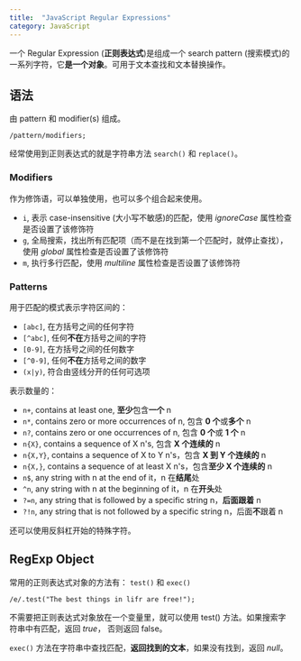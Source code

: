 ```yaml
---
title:  "JavaScript Regular Expressions"
category: JavaScript
---
```

一个 Regular Expression (**正则表达式**)是组成一个 search pattern (搜索模式)的一系列字符，它**是一个对象**。可用于文本查找和文本替换操作。

## 语法

由 pattern 和 modifier(s) 组成。

    /pattern/modifiers;

经常使用到正则表达式的就是字符串方法 `search()` 和 `replace()`。

<!--more-->

### Modifiers

作为修饰语，可以单独使用，也可以多个组合起来使用。

+ `i`, 表示 case-insensitive (大小写不敏感)的匹配，使用 _ignoreCase_ 属性检查是否设置了该修饰符
+ `g`, 全局搜索，找出所有匹配项（而不是在找到第一个匹配时，就停止查找），使用 _global_ 属性检查是否设置了该修饰符
+ `m`, 执行多行匹配，使用 _multiline_ 属性检查是否设置了该修饰符

### Patterns

用于匹配的模式表示字符区间的：

+ `[abc]`, 在方括号之间的任何字符
+ `[^abc]`, 任何**不在**方括号之间的字符
+ `[0-9]`, 在方括号之间的任何数字
+ `[^0-9]`, 任何**不在**方括号之间的数字
+ `(x|y)`, 符合由竖线分开的任何可选项

表示数量的：

+ `n+`, contains at least one, **至少**包含**一个** n
+ `n*`, contains zero or more occurrences of n, 包含 **0 个**或**多个** n
+ `n?`, contains zero or one occurrences of n, 包含 **0 个**或 **1 个** n
+ `n{X}`, contains a sequence of X n's, 包含 **X 个连续的** n
+ `n{X,Y}`, contains a sequence of X to Y n's，包含 **X 到 Y 个连续的** n
+ `n{X,}`, contains a sequence of at least X n's，包含**至少 X 个连续的** n
+ `n$`, any string with n at the end of it，n 在**结尾**处
+ `^n`, any string with n at the beginning of it，n 在**开头**处
+ `?=n`, any string that is followed by a specific string n，**后面跟着** n
+ `?!n`, any string that is not followed by a specific string n，后面**不**跟着 n

还可以使用反斜杠开始的特殊字符。

## RegExp Object

常用的正则表达式对象的方法有： `test()` 和 `exec()`

    /e/.test("The best things in lifr are free!");

不需要把正则表达式对象放在一个变量里，就可以使用 test() 方法。如果搜索字符串中有匹配，返回 _true_， 否则返回 false。

`exec()` 方法在字符串中查找匹配，**返回找到的文本**，如果没有找到，返回 _null_。
